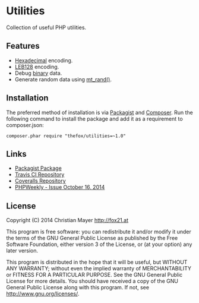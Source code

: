 # Utilities
Collection of useful PHP utilities.

## Features
- [Hexadecimal](https://en.wikipedia.org/wiki/Hexadecimal) encoding.
- [LEB128](https://en.wikipedia.org/wiki/LEB128) encoding.
- Debug [binary](https://en.wikipedia.org/wiki/Binary_number) data.
- Generate random data using [mt_rand()](http://php.net/manual/en/function.mt-rand.php).

## Installation
The preferred method of installation is via [Packagist](https://packagist.org/packages/thefox/utilities) and [Composer](https://getcomposer.org/). Run the following command to install the package and add it as a requirement to composer.json:

	composer.phar require "thefox/utilities=~1.0"

## Links
- [Packagist Package](https://packagist.org/packages/thefox/utilities)
- [Travis CI Repository](https://travis-ci.org/TheFox/utilities)
- [Coveralls Repository](https://coveralls.io/r/TheFox/utilities)
- [PHPWeekly - Issue October 16, 2014](http://www.phpweekly.com/archive/2014-10-16.html)

## License
Copyright (C) 2014 Christian Mayer <http://fox21.at>

This program is free software: you can redistribute it and/or modify it under the terms of the GNU General Public License as published by the Free Software Foundation, either version 3 of the License, or (at your option) any later version.

This program is distributed in the hope that it will be useful, but WITHOUT ANY WARRANTY; without even the implied warranty of MERCHANTABILITY or FITNESS FOR A PARTICULAR PURPOSE. See the GNU General Public License for more details. You should have received a copy of the GNU General Public License along with this program. If not, see <http://www.gnu.org/licenses/>.
